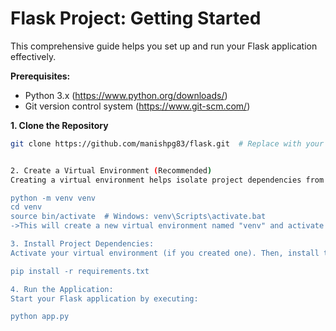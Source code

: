 # Flask Project: Getting Started

This comprehensive guide helps you set up and run your Flask application effectively.

**Prerequisites:**

- Python 3.x (https://www.python.org/downloads/)
- Git version control system (https://www.git-scm.com/)

**1. Clone the Repository**

```bash
git clone https://github.com/manishpg83/flask.git  # Replace with your actual Git repository URL


2. Create a Virtual Environment (Recommended)
Creating a virtual environment helps isolate project dependencies from your system-wide Python installation. This can prevent conflicts and ensure consistency. Here's an example using venv:

python -m venv venv
cd venv
source bin/activate  # Windows: venv\Scripts\activate.bat
->This will create a new virtual environment named "venv" and activate it.

3. Install Project Dependencies:
Activate your virtual environment (if you created one). Then, install the required dependencies listed in the requirements.txt file:

pip install -r requirements.txt

4. Run the Application:
Start your Flask application by executing:

python app.py
